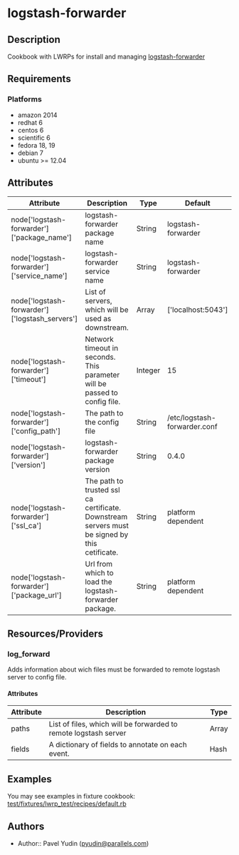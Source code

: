 # logstash-forwarder

## Description
Cookbook with LWRPs for install and managing [logstash-forwarder](https://github.com/elastic/logstash-forwarder)

## Requirements

### Platforms
- amazon 2014
- redhat 6
- centos 6
- scientific 6
- fedora 18, 19
- debian 7
- ubuntu >= 12.04

## Attributes

|Attribute|Description|Type|Default|
|---------|-----------|----|-------|
|node['logstash-forwarder']['package_name']|logstash-forwarder package name|String|logstash-forwarder|
|node['logstash-forwarder']['service_name']|logstash-forwarder service name|String|logstash-forwarder|
|node['logstash-forwarder']['logstash_servers']|List of servers, which will be used as downstream.|Array|['localhost:5043']|
|node['logstash-forwarder']['timeout']|Network timeout in seconds. This parameter will be passed to config file.|Integer|15|
|node['logstash-forwarder']['config_path']|The path to the config file|String|/etc/logstash-forwarder.conf|
|node['logstash-forwarder']['version']|logstash-forwarder package version|String|0.4.0|
|node['logstash-forwarder']['ssl_ca']|The path to trusted ssl ca certificate. Downstream servers must be signed by this cetificate.|String|platform dependent|
|node['logstash-forwarder']['package_url']|Url from which to load the logstash-forwarder package.|String|platform dependent|

## Resources/Providers

### log_forward
Adds information about wich files must be forwarded to remote logstash server to config file.

#### Attributes

|Attribute|Description|Type|
|---------|-----------|----|
|paths|List of files, which will be forwarded to remote logstash server|Array|
|fields|A dictionary of fields to annotate on each event.|Hash|

## Examples
You may see examples in fixture cookbook: [test/fixtures/lwrp_test/recipes/default.rb](test/fixtures/lwrp_test/recipes/default.rb)

## Authors
- Author:: Pavel Yudin (pyudin@parallels.com)
